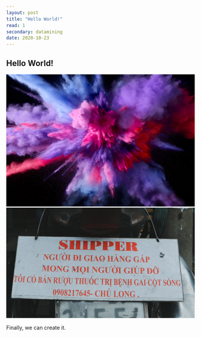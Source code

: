 ```yaml
---
layout: post
title: "Hello World!"
read: 1
secondary: datamining
date: 2020-10-23
---
```


## Hello World!

![test1](https://github.com/lytranp/lytranp.github.io/blob/main/_posts/datamining/2020-11-10-16-42-16.png)
![test2](sources/test.png)

Finally, we can create it.

